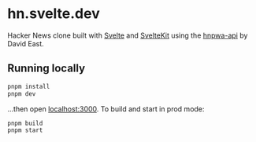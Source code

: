 # hn.svelte.dev

Hacker News clone built with [Svelte](https://svelte.dev) and [SvelteKit](https://kit.svelte.dev) using the [hnpwa-api](https://github.com/davideast/hnpwa-api) by David East.

## Running locally

```bash
pnpm install
pnpm dev
```

...then open [localhost:3000](http://localhost:3000). To build and start in prod mode:

```bash
pnpm build
pnpm start
```
